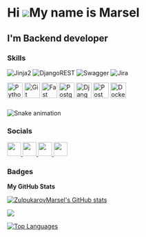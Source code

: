 Hi ![](https://user-images.githubusercontent.com/18350557/176309783-0785949b-9127-417c-8b55-ab5a4333674e.gif)My name is Marsel
==============================================================================================================================


I'm Backend developer
-----------------

### Skills
![Jinja2](https://img.shields.io/badge/Jinja2-%23F9900.svg?style=for-the-badge&logo=jinja2&logoColor=white) ![DjangoREST](https://img.shields.io/badge/DJANGO-REST-ff1709?style=for-the-badge&logo=django&logoColor=white&color=ff1709&labelColor=gray) ![Swagger](https://img.shields.io/badge/-Swagger-%23Clojure?style=for-the-badge&logo=swagger&logoColor=white) ![Jira](https://img.shields.io/badge/jira-%230A0FFF.svg?style=for-the-badge&logo=jira&logoColor=white)
<p align="left">
  <a href="https://www.python.org/" target="_blank" rel="noreferrer"><img src="https://raw.githubusercontent.com/danielcranney/readme-generator/main/public/icons/skills/python-colored.svg" width="36" height="36" alt="Python" /></a>
  <a href="https://git-scm.com/" target="_blank" rel="noreferrer"><img src="https://raw.githubusercontent.com/danielcranney/readme-generator/main/public/icons/skills/git-colored.svg" width="36" height="36" alt="Git" /></a>
  <a href="https://fastapi.tiangolo.com/" target="_blank" rel="noreferrer"><img src="https://raw.githubusercontent.com/danielcranney/readme-generator/main/public/icons/skills/fastapi-colored.svg" width="36" height="36" alt="Fast API" /></a>
  <a href="https://www.postgresql.org/" target="_blank" rel="noreferrer"><img src="https://raw.githubusercontent.com/danielcranney/readme-generator/main/public/icons/skills/postgresql-colored.svg" width="36" height="36" alt="PostgreSQL" /></a>
  <a href="https://www.djangoproject.com/" target="_blank" rel="noreferrer"><img src="https://raw.githubusercontent.com/danielcranney/readme-generator/main/public/icons/skills/django-colored.svg" width="36" height="36" alt="Django" /></a>
  <a href="https://www.postman.com/" target="_blank" rel="noreferrer"><img src="https://th.bing.com/th/id/R.7f5fadc660d859decbc057fa5e1bb649?rik=%2bDkqq33MIE9ufQ&riu=http%3a%2f%2fgetdrawings.com%2ffree-icon%2fpostman-icon-69.png&ehk=KR1eaQxec8wYYzqPILHBl24EnrP1jWa5gUJ3oI9cDCg%3d&risl=&pid=ImgRaw&r=0" width="36" height="36" alt="Postman" /></a>
  <a href="https://www.docker.com/" target="_blank" rel="noreferrer"><img src="https://raw.githubusercontent.com/danielcranney/readme-generator/main/public/icons/skills/docker-colored.svg" width="36" height="36" alt="Docker" /></a>
</p>

### 
<img src="https://profile-readme-generator.com/assets/snake.svg" alt="Snake animation" />


### Socials
<p align="left"> <a href="https://www.github.com/ZulpukarovMarsel" target="_blank" rel="noreferrer"> <picture> <source media="(prefers-color-scheme: dark)" srcset="https://raw.githubusercontent.com/danielcranney/readme-generator/main/public/icons/socials/github-dark.svg" /> <source media="(prefers-color-scheme: light)" srcset="https://raw.githubusercontent.com/danielcranney/readme-generator/main/public/icons/socials/github.svg" /> <img src="https://raw.githubusercontent.com/danielcranney/readme-generator/main/public/icons/socials/github.svg" width="32" height="32" /> </picture> </a>
  <a href="https://t.me/Marsel_Zulpukarov" target="_blank" rel="noreferrer">
    <img src="https://th.bing.com/th/id/OIG2.LLsp04UbR7GuN6Tqi9SE?w=1024&h=1024&rs=1&pid=ImgDetMain" width="32" height="32" />
  </a>
    
  <a href="https://discord.com/users/mars161206" target="_blank" rel="noreferrer">
    <img src="https://raw.githubusercontent.com/danielcranney/readme-generator/main/public/icons/socials/discord.svg" width="32" height="32" />
  </a>
  
  <a href="https://www.instagram.com/_zulpukarov_06/" target="_blank" rel="noreferrer">
    <img src="https://raw.githubusercontent.com/danielcranney/readme-generator/main/public/icons/socials/instagram.svg" width="32" height="32" />
  </a>
</p> 


### Badges

<b>My GitHub Stats</b>

<a href="http://www.github.com/ZulpukarovMarsel"><img src="https://github-readme-stats.vercel.app/api?username=ZulpukarovMarsel&show_icons=true&hide=&count_private=true&title_color=22c55e&text_color=ef4444&icon_color=0891b2&bg_color=0f172a&hide_border=true&show_icons=true" alt="ZulpukarovMarsel's GitHub stats" /></a>

<a href="http://www.github.com/ZulpukarovMarsel"><img src="https://github-readme-streak-stats.herokuapp.com/?user=ZulpukarovMarsel&stroke=ef4444&background=0f172a&ring=22c55e&fire=22c55e&currStreakNum=ef4444&currStreakLabel=22c55e&sideNums=ef4444&sideLabels=ef4444&dates=ef4444&hide_border=true" /></a>

<a href="https://github.com/ZulpukarovMarsel" align="left"><img src="https://github-readme-stats.vercel.app/api/top-langs/?username=ZulpukarovMarsel&langs_count=10&title_color=22c55e&text_color=ef4444&icon_color=0891b2&bg_color=0f172a&hide_border=true&locale=en&custom_title=Top%20%Languages" alt="Top Languages" /></a>
